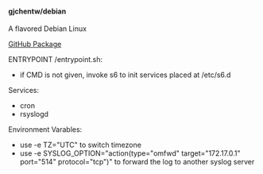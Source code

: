 #### gjchentw/debian
A flavored Debian Linux 

[GitHub Package](https://github.com/users/gjchentw/packages/container/package/debian)

ENTRYPOINT /entrypoint.sh:
* if CMD is not given, invoke s6 to init services placed at /etc/s6.d

Services:
* cron
* rsyslogd

Environment Varables:
* use -e TZ="UTC" to switch timezone
* use -e SYSLOG_OPTION="action(type=\"omfwd\" target=\"172.17.0.1\" port=\"514\" protocol=\"tcp\")" to forward the log to another syslog server

